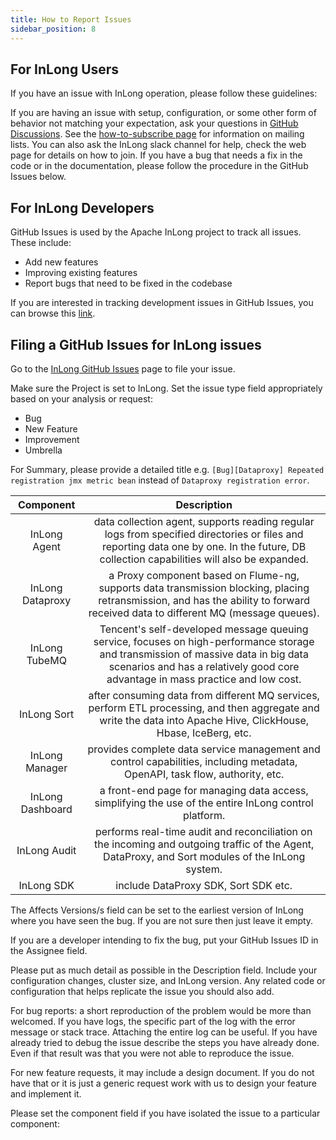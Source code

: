 ```yaml
---
title: How to Report Issues
sidebar_position: 8
---
```


## For InLong Users
If you have an issue with InLong operation, please follow these guidelines:

If you are having an issue with setup, configuration, or some other form of behavior not matching your expectation, ask your questions in [GitHub Discussions](https://github.com/apache/incubator-inlong/discussions). 
See the [how-to-subscribe page](https://inlong.apache.org/community/how-to-subscribe) for information on mailing lists. You can also ask the InLong slack channel for help, check the web page for details on how to join. 
If you have a bug that needs a fix in the code or in the documentation, please follow the procedure in the GitHub Issues below.

## For InLong Developers
GitHub Issues is used by the Apache InLong project to track all issues. These include:

- Add new features
- Improving existing features
- Report bugs that need to be fixed in the codebase

If you are interested in tracking development issues in GitHub Issues, you can browse this [link](https://github.com/apache/incubator-inlong/issues).

## Filing a GitHub Issues for InLong issues
Go to the [InLong GitHub Issues](https://github.com/apache/incubator-inlong/issues) page to file your issue.

Make sure the Project is set to InLong. Set the issue type field appropriately based on your analysis or request:

- Bug
- New Feature
- Improvement
- Umbrella

For Summary, please provide a detailed title e.g. `[Bug][Dataproxy] Repeated registration jmx metric bean` instead of `Dataproxy registration error`.

|    Component     |                                                                                                      Description                                                                                                      |
|:----------------:|:---------------------------------------------------------------------------------------------------------------------------------------------------------------------------------------------------------------------:|
|   InLong Agent   |              data collection agent, supports reading regular logs from specified directories or files and reporting data one by one.  In the future,  DB collection capabilities will also be expanded.               |
| InLong Dataproxy |                  a Proxy component based on Flume-ng,  supports data transmission blocking,  placing retransmission, and has the ability to forward received data to different MQ (message queues).                   |
|  InLong TubeMQ   | Tencent's self-developed message queuing service,  focuses on high-performance storage and transmission of massive data in big data scenarios and has a relatively good core advantage in mass practice and low cost. |
|   InLong Sort    |                        after consuming data from different MQ services,  perform ETL processing,  and then aggregate and write the data into Apache Hive, ClickHouse,  Hbase,  IceBerg,  etc.                         |
|  InLong Manager  |                                           provides complete data service management and control capabilities,  including metadata,  OpenAPI,  task flow,  authority,  etc.                                            |
| InLong Dashboard |                                                        a front-end page for managing data access,  simplifying the use of the entire InLong control platform.                                                         |
|   InLong Audit   |                                   performs real-time audit and reconciliation on the incoming and outgoing traffic of the Agent, DataProxy, and Sort modules of the InLong system.                                    |
|    InLong SDK    |                                                                                         include DataProxy SDK, Sort SDK etc.                                                                                          |

The Affects Versions/s field can be set to the earliest version of InLong where you have seen the bug. If you are not sure then just leave it empty.

If you are a developer intending to fix the bug, put your GitHub Issues ID in the Assignee field. 

Please put as much detail as possible in the Description field. Include your configuration changes, cluster size, and InLong version. Any related code or configuration that helps replicate the issue you should also add.

For bug reports: a short reproduction of the problem would be more than welcomed. If you have logs, the specific part of the log with the error message or stack trace. Attaching the entire log can be useful. If you have already tried to debug the issue describe the steps you have already done. Even if that result was that you were not able to reproduce the issue.

For new feature requests, it may include a design document. If you do not have that or it is just a generic request work with us to design your feature and implement it.

Please set the component field if you have isolated the issue to a particular component:
